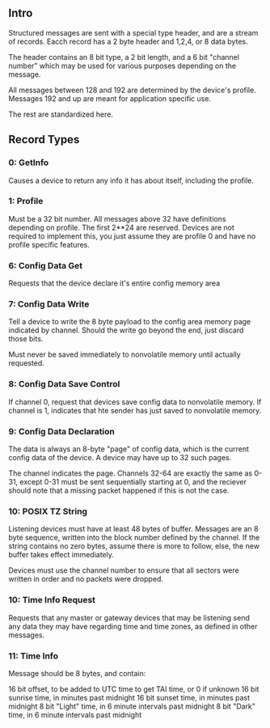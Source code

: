 

## Intro

Structured messages are sent with a special type header, and are a stream of records.  Eacch record has a 2 byte header and 1,2,4, or 8 data bytes.

The header contains an 8 bit type, a 2 bit length, and a 6 bit "channel number" which may be used for various purposes depending on the message.

All messages between 128 and 192 are determined by the device's profile.  Messages 192 and up are meant for application specific use.

The rest are standardized here.

## Record Types

### 0: GetInfo

Causes a device to return any info it has about itself, including the profile.

### 1: Profile
Must be a 32 bit number. All messages above 32 have definitions depending on profile. The first 2**24 are reserved.  Devices are not required to implement this, you just assume
they are profile 0 and have no profile specific features.


### 6: Config Data Get
Requests that the device declare it's entire config memory area

### 7: Config Data Write

Tell a device to write the 8 byte payload to the config area memory page indicated by channel. Should the write go beyond the end, just discard those bits.

Must never be saved immediately to nonvolatile memory until actually requested.

### 8: Config Data Save Control
If channel 0, request that devices save config data to nonvolatile memory.  If channel is 1, indicates that hte sender has just saved to nonvolatile memory.

### 9: Config Data Declaration
The data is always an 8-byte "page" of config data, which is the current config data of the device.  A device may have up to 32 such pages.

The channel indicates the page. Channels 32-64 are exactly the same as 0-31, except 0-31 must be sent sequentially starting at 0,
and the reciever should note that a missing packet happened if this is not the case.




### 10: POSIX TZ String

Listening devices must have at least 48 bytes of buffer.  Messages are an 8 byte sequence, written into the block number defined by the channel.
If the string contains no zero bytes, assume there is more to follow, else, the new buffer takes effect immediately.

Devices must use the channel number to ensure that all sectors were written in order and no packets were dropped.

### 10: Time Info Request
Requests that any master or gateway devices that may be listening send any data they may have regarding time and time zones, as defined in other messages.

### 11: Time Info
Message should be 8 bytes, and contain:

16 bit offset, to be added to UTC time to get TAI time, or 0 if unknown
16 bit sunrise time, in minutes past midnight
16 bit sunset time, in minutes past midnight
8 bit "Light" time, in 6 minute intervals past midnight
8 bit "Dark" time, in 6 minute intervals past midnight